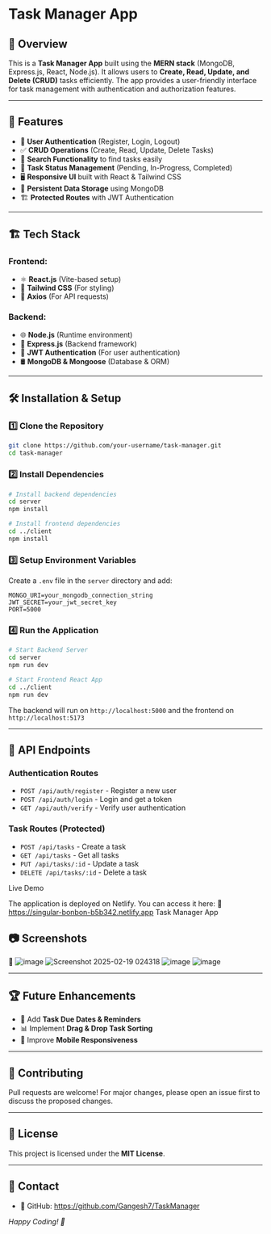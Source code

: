 # Task Manager App

## 📝 Overview
This is a **Task Manager App** built using the **MERN stack** (MongoDB, Express.js, React, Node.js). It allows users to **Create, Read, Update, and Delete (CRUD)** tasks efficiently. The app provides a user-friendly interface for task management with authentication and authorization features.

---

## 🚀 Features
- 🔐 **User Authentication** (Register, Login, Logout)
- ✅ **CRUD Operations** (Create, Read, Update, Delete Tasks)
- 🔎 **Search Functionality** to find tasks easily
- 📌 **Task Status Management** (Pending, In-Progress, Completed)
- 🖥️ **Responsive UI** built with React & Tailwind CSS
- 🔄 **Persistent Data Storage** using MongoDB
- 🏗 **Protected Routes** with JWT Authentication

---

## 🏗 Tech Stack
### Frontend:
- ⚛️ **React.js** (Vite-based setup)
- 🎨 **Tailwind CSS** (For styling)
- 🔄 **Axios** (For API requests)

### Backend:
- 🌐 **Node.js** (Runtime environment)
- 🚀 **Express.js** (Backend framework)
- 🔐 **JWT Authentication** (For user authentication)
- 🛢 **MongoDB & Mongoose** (Database & ORM)

---

## 🛠 Installation & Setup

### 1️⃣ Clone the Repository
```sh
git clone https://github.com/your-username/task-manager.git
cd task-manager
```

### 2️⃣ Install Dependencies
```sh
# Install backend dependencies
cd server
npm install

# Install frontend dependencies
cd ../client
npm install
```

### 3️⃣ Setup Environment Variables
Create a `.env` file in the `server` directory and add:
```env
MONGO_URI=your_mongodb_connection_string
JWT_SECRET=your_jwt_secret_key
PORT=5000
```

### 4️⃣ Run the Application
```sh
# Start Backend Server
cd server
npm run dev

# Start Frontend React App
cd ../client
npm run dev
```

The backend will run on `http://localhost:5000` and the frontend on `http://localhost:5173`

---

## 📌 API Endpoints

### **Authentication Routes**
- `POST /api/auth/register` - Register a new user
- `POST /api/auth/login` - Login and get a token
- `GET /api/auth/verify` - Verify user authentication

### **Task Routes** (Protected)
- `POST /api/tasks` - Create a task
- `GET /api/tasks` - Get all tasks
- `PUT /api/tasks/:id` - Update a task
- `DELETE /api/tasks/:id` - Delete a task

Live Demo

The application is deployed on Netlify. You can access it here:
🔗 https://singular-bonbon-b5b342.netlify.app  Task Manager App

## 📷 Screenshots
🚀 ![image](https://github.com/user-attachments/assets/d670cfe4-a9f9-48c2-86d8-f80203e092d2)
   ![Screenshot 2025-02-19 024318](https://github.com/user-attachments/assets/6da8dc8e-f206-477d-bc19-43b1b4bc8c8f)
   ![image](https://github.com/user-attachments/assets/d83d3879-c001-43ff-9a38-ff966edd1771)
   ![image](https://github.com/user-attachments/assets/3e31b50d-2793-4465-81e4-edc335776a1b)




---

## 🏆 Future Enhancements
- 📅 Add **Task Due Dates & Reminders**
- 📊 Implement **Drag & Drop Task Sorting**
- 📱 Improve **Mobile Responsiveness**

---

## 🤝 Contributing
Pull requests are welcome! For major changes, please open an issue first to discuss the proposed changes.

---

## 📜 License
This project is licensed under the **MIT License**.

---

## 💬 Contact

- 🔗 GitHub: https://github.com/Gangesh7/TaskManager

*Happy Coding! 🚀*

